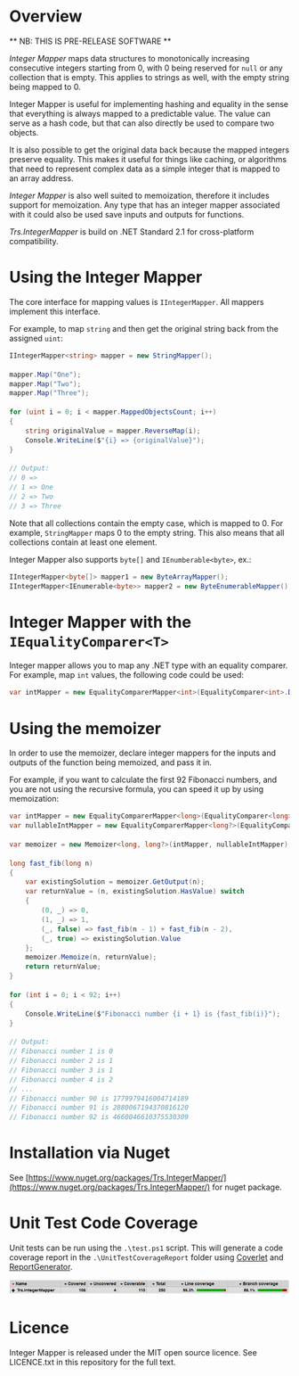 # Overview

** NB: THIS IS PRE-RELEASE SOFTWARE **

_Integer Mapper_ maps data structures to monotonically increasing consecutive integers starting from 0, with 0 being reserved for `null` or any collection that is empty. This applies to strings as well, with the empty string being mapped to 0.

Integer Mapper is useful for implementing hashing and equality in the sense that everything is always mapped to a predictable value. The value can serve as a hash code, but that can also directly be used to compare two objects.

It is also possible to get the original data back because the mapped integers preserve equality. This makes it useful for things like caching, or algorithms that need to represent complex data as a simple integer that is mapped to an array address.

_Integer Mapper_ is also well suited to memoization, therefore it includes support for memoization. Any type that has an integer mapper associated with it could also be used save inputs and outputs for functions.

 _Trs.IntegerMapper_ is build on .NET Standard 2.1 for cross-platform compatibility.

# Using the Integer Mapper

The core interface for mapping values is `IIntegerMapper`. All mappers implement this interface.

For example, to map `string` and then get the original string back from the assigned `uint`:

```C#
IIntegerMapper<string> mapper = new StringMapper();

mapper.Map("One");
mapper.Map("Two");
mapper.Map("Three");

for (uint i = 0; i < mapper.MappedObjectsCount; i++)
{
    string originalValue = mapper.ReverseMap(i);
    Console.WriteLine($"{i} => {originalValue}");
}

// Output:
// 0 =>
// 1 => One
// 2 => Two
// 3 => Three
```

Note that all collections contain the empty case, which is mapped to 0. For example, `StringMapper` maps 0 to the empty string. This also means that all collections contain at least one element.

Integer Mapper also supports `byte[]` and `IEnumberable<byte>`, ex.:

```C#
IIntegerMapper<byte[]> mapper1 = new ByteArrayMapper();
IIntegerMapper<IEnumerable<byte>> mapper2 = new ByteEnumerableMapper();
```

# Integer Mapper with the `IEqualityComparer<T>`

Integer mapper allows you to map any .NET type with an equality comparer. For example, map `int` values, the following code could be used:

```C#
var intMapper = new EqualityComparerMapper<int>(EqualityComparer<int>.Default);
```

# Using the memoizer

In order to use the memoizer, declare integer mappers for the inputs and outputs of the function being memoized, and pass it in.

For example, if you want to calculate the first 92 Fibonacci numbers, and you are not using the recursive formula, you can speed it up by using memoization:

```C#
var intMapper = new EqualityComparerMapper<long>(EqualityComparer<long>.Default);
var nullableIntMapper = new EqualityComparerMapper<long?>(EqualityComparer<long?>.Default);

var memoizer = new Memoizer<long, long?>(intMapper, nullableIntMapper);

long fast_fib(long n)
{
    var existingSolution = memoizer.GetOutput(n);
    var returnValue = (n, existingSolution.HasValue) switch
    {
        (0, _) => 0,
        (1, _) => 1,
        (_, false) => fast_fib(n - 1) + fast_fib(n - 2),
        (_, true) => existingSolution.Value
    };
    memoizer.Memoize(n, returnValue);
    return returnValue;
}

for (int i = 0; i < 92; i++)
{
    Console.WriteLine($"Fibonacci number {i + 1} is {fast_fib(i)}");
}

// Output:
// Fibonacci number 1 is 0
// Fibonacci number 2 is 1
// Fibonacci number 3 is 1
// Fibonacci number 4 is 2
// ...
// Fibonacci number 90 is 1779979416004714189
// Fibonacci number 91 is 2880067194370816120
// Fibonacci number 92 is 4660046610375530309
```

# Installation via Nuget

See [https://www.nuget.org/packages/Trs.IntegerMapper/](https://www.nuget.org/packages/Trs.IntegerMapper/) for nuget package.

# Unit Test Code Coverage

Unit tests can be run using the `.\test.ps1` script. This will generate a code coverage report in the `.\UnitTestCoverageReport` folder using [Coverlet](https://github.com/tonerdo/coverlethttps://github.com/tonerdo/coverlet) and [ReportGenerator](https://github.com/danielpalme/ReportGenerator).

![Code Coverage](code_coverage.PNG)

# Licence

Integer Mapper is released under the MIT open source licence. See LICENCE.txt in this repository for the full text.
